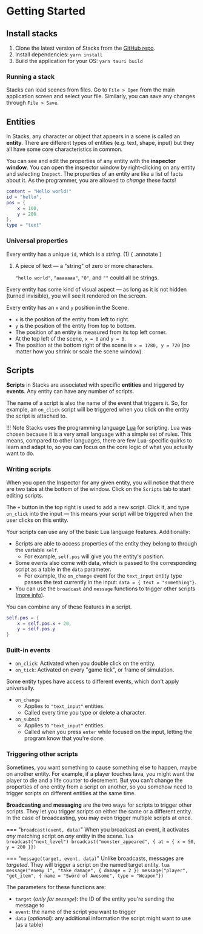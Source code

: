 # Getting Started
## Install stacks

1. Clone the latest version of Stacks from the [GitHub repo](https://github.com/moritree/stacks).
2. Install dependencies: `yarn install`
3. Build the application for your OS: `yarn tauri build`

### Running a stack
Stacks can load scenes from files. Go to `File > Open` from the main application screen and select your file.
Similarly, you can save any changes through `File > Save`.

## Entities
In Stacks, any character or object that appears in a scene is called an **entity**. There are different types of
entities (e.g. text, shape, input) but they all have some core characteristics in common.

You can see and edit the properties of any entity with the **inspector window**. You can open the inspector window by
right-clicking on any entity and selecting `Inspect`. The properties of an entity are like a list of facts about it.
As the programmer, you are allowed to *change* these facts!

```lua title="A simple entity, as it would appear in the Inspector"
content = "Hello world!"
id = "hello",
pos = {
    x = 100,
    y = 200
},
type = "text"
```

### Universal properties

Every entity has a unique `id`, which is a *string*. (1)
{ .annotate }

1.  A piece of text — a "string" of zero or more characters.

    `"hello world"`, `"aaaaaaa"`, `"0"`, and `""` could all be strings.

Every entity has some kind of visual aspect — as long as it is not hidden (turned invisible),
you will see it rendered on the screen.

Every entity has an `x` and `y` position in the Scene.

- `x` is the position of the entity from left to right.
- `y` is the position of the entity from top to bottom.
- The position of an entity is measured from its top left corner.
- At the top left of the scene, `x = 0` and `y = 0`.
- The position at the bottom right of the scene is `x = 1280, y = 720`
  (no matter how you shrink or scale the scene window).

## Scripts
**Scripts** in Stacks are associated with specific **entities** and triggered by **events**.
Any entity can have any number of scripts.

The name of a script is also the name of the event that triggers it. So, for example, an `on_click` script will be
triggered when you click on the entity the script is attached to.

!!! Note
    Stacks uses the programming language [Lua](https://www.lua.org/) for scripting. Lua was chosen because it is a very
    small language with a simple set of rules. This means, compared to other languages, there are few Lua-specific
    quirks to learn and adapt to, so you can focus on the core logic of what you actually want to do.

### Writing scripts
When you open the Inspector for any given entity, you will notice that there are two tabs at the bottom of the window.
Click on the `Scripts` tab to start editing scripts.

The `+` button in the top right is used to add a new script. Click it, and type `on_click` into the input — this means
your script will be triggered when the user clicks on this entity.

Your scripts can use any of the basic Lua language features. Additionally:

- Scripts are able to access properties of the entity they belong to through the variable `self`.
    - For example, `self.pos` will give you the entity's position.
- Some events also come with data, which is passed to the corresponding script as a table in the `data` parameter.
    - For example, the `on_change` event for the `text_input` entity type passes the text currently in the input:
    `data = { text = "something"}`.
- You can use the `broadcast` and `message` functions to trigger other scripts ([more info](#triggering-other-scripts)).

You can combine any of these features in a script.

```lua title="Example: move this entity a bit to the right"
self.pos = {
    x = self.pos.x + 20,
    y = self.pos.y
}
```

### Built-in events

- `on_click`: Activated when you double click on the entity.
- `on_tick`: Activated on every "game tick", or frame of simulation.

Some entity types have access to different events, which don't apply universally.

- `on_change`
    - Applies to `"text_input"` entities.
    - Called every time you type or delete a character.
- `on_submit`
    - Applies to `"text_input"` entities.
    - Called when you press `enter` while focused on the input, letting the program know that you're done.

### Triggering other scripts
Sometimes, you want something to cause something else to happen, maybe on another entity. For example, if a player
touches lava, you might want the player to die and a life counter to decrement. But you can't change the properties of
one entity from a script on another, so you somehow need to trigger scripts on different entities at the same time.

**Broadcasting** and **messaging** are the two ways for scripts to trigger other scripts. They let you trigger scripts
on either the same or a different entity. In the case of broadcasting, you may even trigger multiple scripts at once.

=== "`broadcast(event, data)`"
    When you broadcast an event, it activates *any* matching script on *any* entity in the scene.
    ```lua
    broadcast("next_level")
    broadcast("monster_appeared", { at = { x = 50, y = 200 }})
    ```

=== "`message(target, event, data)`"
    Unlike broadcasts, messages are *targeted*. They will trigger a script on the named target entity.
    ```lua
    message("enemy_1", "take_damage", { damage = 2 })
    message("player", "get_item", { name = "Sword of Awesome", type = "Weapon"})
    ```

The parameters for these functions are:

- `target` (*only for `message`*): the ID of the entity you're sending the message to
- `event`: the name of the script you want to trigger
- `data` (*optional*): any additional information the script might want to use (as a table)
